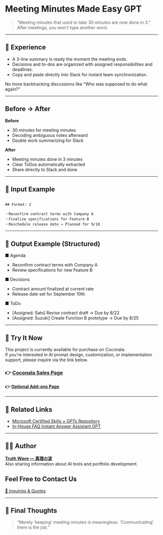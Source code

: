 # Meeting Minutes Made Easy GPT

> “Meeting minutes that used to take 30 minutes are now done in 3.”
> After meetings, you won't type another word.

---

## 🎯 Experience

- A 3-line summary is ready the moment the meeting ends.
- Decisions and to-dos are organized with assigned responsibilities and deadlines.
- Copy and paste directly into Slack for instant team synchronization.

No more backtracking discussions like “Who was supposed to do what again?”

---

## Before → After
**Before**
- 30 minutes for meeting minutes
- Decoding ambiguous notes afterward
- Double work summarizing for Slack

**After**
- Meeting minutes done in 3 minutes
- Clear ToDos automatically extracted
- Share directly to Slack and done


---


## 🧠 Input Example

```

## Format: 2

・Reconfirm contract terms with Company A
・Finalize specifications for Feature B
・Reschedule release date → Planned for 9/10

```

---

## 📄 Output Example (Structured)

■ Agenda  
- Reconfirm contract terms with Company A  
- Review specifications for new Feature B

■ Decisions  
- Contract amount finalized at current rate  
- Release date set for September 10th

■ ToDo  
- [Assigned: Sato] Revise contract draft → Due by 8/22  
- [Assigned: Suzuki] Create Function B prototype → Due by 8/25


---

## 🛒 Try It Now

This project is currently available for purchase on Coconala.  
If you're interested in AI prompt design, customization, or implementation support, please inquire via the link below.


### 👉 [Coconala Sales Page](https://coconala.com/contents_market/pictures/cmfkjunz2046t8n0hwiupnd2e)

#### 👉 [Optional Add-ons Page](https://coconala.com/services/3875043)

---

## 🔗 Related Links

- [Microsoft Certified Skills × GPTs Repository](https://github.com/TomoProgrammingDayori/ai-productivity-cert-practical-output/English)
- [In-House FAQ Instant Answer Assistant GPT](https://github.com/truthwave/faq-assistant-gpt/English)
---

## 🧑‍💻 Author

**[Truth Wave ― 真理の波](https://github.com/truthwave)**  
Also sharing information about AI tools and portfolio development.


## Feel Free to Contact Us
[📩 Inquiries & Quotes](mailto:realmadrid71214591@gmail.com)

---

## 🏁 Final Thoughts
> “Merely ‘keeping’ meeting minutes is meaningless. ‘Communicating’ them is the job.”
